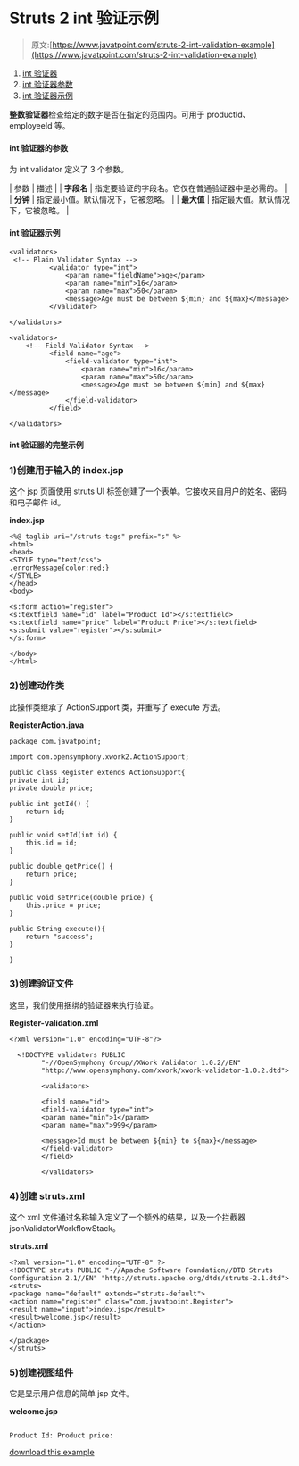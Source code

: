 # Struts 2 int 验证示例

> 原文:[https://www.javatpoint.com/struts-2-int-validation-example](https://www.javatpoint.com/struts-2-int-validation-example)

1.  [int 验证器](#)
2.  [int 验证器参数](#)
3.  [int 验证器示例](#)

**整数验证器**检查给定的数字是否在指定的范围内。可用于 productId、employeeId 等。

#### int 验证器的参数

为 int validator 定义了 3 个参数。

| 参数 | 描述 |
| **字段名** | 指定要验证的字段名。它仅在普通验证器中是必需的。 |
| **分钟** | 指定最小值。默认情况下，它被忽略。 |
| **最大值** | 指定最大值。默认情况下，它被忽略。 |

#### int 验证器示例

```
<validators>
 <!-- Plain Validator Syntax -->
          <validator type="int">
              <param name="fieldName">age</param>
              <param name="min">16</param>
              <param name="max">50</param>
              <message>Age must be between ${min} and ${max}</message>
          </validator>

</validators>

```

```
<validators>
    <!-- Field Validator Syntax -->
          <field name="age">
              <field-validator type="int">
                  <param name="min">16</param>
                  <param name="max">50</param>
                  <message>Age must be between ${min} and ${max}</message>
              </field-validator>
          </field>

</validators>

```

#### int 验证器的完整示例

### 1)创建用于输入的 index.jsp

这个 jsp 页面使用 struts UI 标签创建了一个表单。它接收来自用户的姓名、密码和电子邮件 id。

**index.jsp**

```
<%@ taglib uri="/struts-tags" prefix="s" %>
<html>
<head>
<STYLE type="text/css">
.errorMessage{color:red;}
</STYLE>
</head>
<body>

<s:form action="register">
<s:textfield name="id" label="Product Id"></s:textfield>
<s:textfield name="price" label="Product Price"></s:textfield>
<s:submit value="register"></s:submit>
</s:form>

</body>
</html>

```

### 2)创建动作类

此操作类继承了 ActionSupport 类，并重写了 execute 方法。

**RegisterAction.java**

```
package com.javatpoint;

import com.opensymphony.xwork2.ActionSupport;

public class Register extends ActionSupport{
private int id;
private double price;

public int getId() {
	return id;
}

public void setId(int id) {
	this.id = id;
}

public double getPrice() {
	return price;
}

public void setPrice(double price) {
	this.price = price;
}

public String execute(){
	return "success";
}

}

```

### 3)创建验证文件

这里，我们使用捆绑的验证器来执行验证。

**Register-validation.xml**

```
<?xml version="1.0" encoding="UTF-8"?>

  <!DOCTYPE validators PUBLIC 
  		"-//OpenSymphony Group//XWork Validator 1.0.2//EN" 
  		"http://www.opensymphony.com/xwork/xwork-validator-1.0.2.dtd">

  		<validators>

  		<field name="id">
  		<field-validator type="int">
  		<param name="min">1</param>
  		<param name="max">999</param>

  		<message>Id must be between ${min} to ${max}</message>
  		</field-validator>
  		</field>

  		</validators>

```

### 4)创建 struts.xml

这个 xml 文件通过名称输入定义了一个额外的结果，以及一个拦截器 jsonValidatorWorkflowStack。

**struts.xml**

```
<?xml version="1.0" encoding="UTF-8" ?>
<!DOCTYPE struts PUBLIC "-//Apache Software Foundation//DTD Struts Configuration 2.1//EN" "http://struts.apache.org/dtds/struts-2.1.dtd">
<struts>
<package name="default" extends="struts-default">
<action name="register" class="com.javatpoint.Register">
<result name="input">index.jsp</result>
<result>welcome.jsp</result>
</action>

</package>
</struts>    

```

### 5)创建视图组件

它是显示用户信息的简单 jsp 文件。

**welcome.jsp**

```

Product Id: Product price:
```

[download this example](https://static.javatpoint.com/src/st/ajaxvalidation.zip)